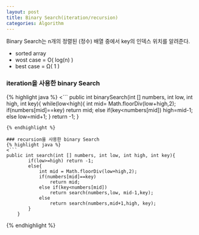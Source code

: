 ```yaml
---
layout: post
title: Binary Search(iteration/recursion)
categories: Algorithm
---
```

Binary Search는 n개의 정렬된 (정수) 배열 중에서 key의 인덱스 위치를 알려준다.
+ sorted array
+ wost case = O( log(n) )
+ best case = Ω( 1 )

### iteration을 사용한 binary Search
{% highlight java %}
<```
public int binarySearch(int [] numbers, int low, int high, int key){
		while(low<high){
			int mid= Math.floorDiv(low+high,2);
			if(numbers[mid]==key)
				return mid;
			else if(key<numbers[mid])
				high=mid-1;
			else
				low=mid+1;
		}
		return -1;
	}

```
{% endhighlight %}

### recursion을 사용한 binary Search
{% highlight java %}
<```
public int search(int [] numbers, int low, int high, int key){
		if(low>=high) return -1;
		else{
			int mid = Math.floorDiv(low+high,2);
			if(numbers[mid]==key)
				return mid;
			else if(key<numbers[mid])
				return search(numbers,low, mid-1,key);
			else
				return search(numbers,mid+1,high, key);
		}
	}

```
{% endhighlight %}
